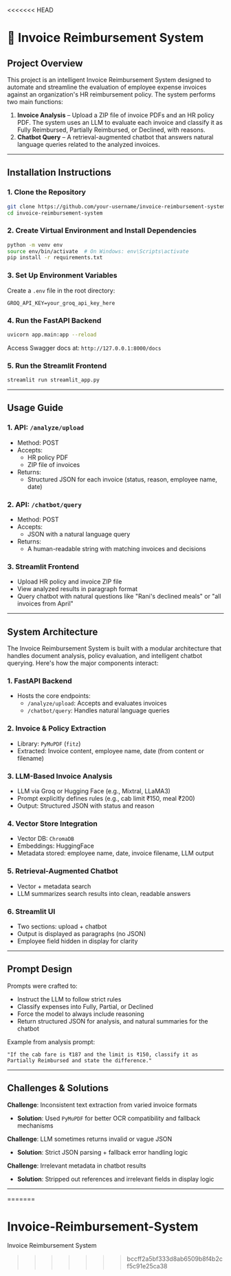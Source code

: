 <<<<<<< HEAD
# 📄 Invoice Reimbursement System

## Project Overview

This project is an intelligent Invoice Reimbursement System designed to automate and streamline the evaluation of employee expense invoices against an organization's HR reimbursement policy. The system performs two main functions:

1. **Invoice Analysis** – Upload a ZIP file of invoice PDFs and an HR policy PDF. The system uses an LLM to evaluate each invoice and classify it as Fully Reimbursed, Partially Reimbursed, or Declined, with reasons.
2. **Chatbot Query** – A retrieval-augmented chatbot that answers natural language queries related to the analyzed invoices.

---

## Installation Instructions

### 1. Clone the Repository
```bash
git clone https://github.com/your-username/invoice-reimbursement-system.git
cd invoice-reimbursement-system
```

### 2. Create Virtual Environment and Install Dependencies
```bash
python -m venv env
source env/bin/activate  # On Windows: env\Scripts\activate
pip install -r requirements.txt
```

### 3. Set Up Environment Variables
Create a `.env` file in the root directory:
```env
GROQ_API_KEY=your_groq_api_key_here
```

### 4. Run the FastAPI Backend
```bash
uvicorn app.main:app --reload
```
Access Swagger docs at: `http://127.0.0.1:8000/docs`

### 5. Run the Streamlit Frontend
```bash
streamlit run streamlit_app.py
```

---

## Usage Guide

### 1. API: `/analyze/upload`
- Method: POST
- Accepts:
  - HR policy PDF
  - ZIP file of invoices
- Returns:
  - Structured JSON for each invoice (status, reason, employee name, date)

### 2. API: `/chatbot/query`
- Method: POST
- Accepts:
  - JSON with a natural language query
- Returns:
  - A human-readable string with matching invoices and decisions

### 3. Streamlit Frontend
- Upload HR policy and invoice ZIP file
- View analyzed results in paragraph format
- Query chatbot with natural questions like "Rani's declined meals" or "all invoices from April"

---

## System Architecture

The Invoice Reimbursement System is built with a modular architecture that handles document analysis, policy evaluation, and intelligent chatbot querying. Here's how the major components interact:

### 1. FastAPI Backend
- Hosts the core endpoints:
  - `/analyze/upload`: Accepts and evaluates invoices
  - `/chatbot/query`: Handles natural language queries

### 2. Invoice & Policy Extraction
- Library: `PyMuPDF` (`fitz`)
- Extracted: Invoice content, employee name, date (from content or filename)

### 3. LLM-Based Invoice Analysis
- LLM via Groq or Hugging Face (e.g., Mixtral, LLaMA3)
- Prompt explicitly defines rules (e.g., cab limit ₹150, meal ₹200)
- Output: Structured JSON with status and reason

### 4. Vector Store Integration
- Vector DB: `ChromaDB`
- Embeddings: HuggingFace
- Metadata stored: employee name, date, invoice filename, LLM output

### 5. Retrieval-Augmented Chatbot
- Vector + metadata search
- LLM summarizes search results into clean, readable answers

### 6. Streamlit UI
- Two sections: upload + chatbot
- Output is displayed as paragraphs (no JSON)
- Employee field hidden in display for clarity

---

## Prompt Design

Prompts were crafted to:
- Instruct the LLM to follow strict rules
- Classify expenses into Fully, Partial, or Declined
- Force the model to always include reasoning
- Return structured JSON for analysis, and natural summaries for the chatbot

Example from analysis prompt:
```text
"If the cab fare is ₹187 and the limit is ₹150, classify it as Partially Reimbursed and state the difference."
```

---

## Challenges & Solutions

**Challenge**: Inconsistent text extraction from varied invoice formats
- **Solution**: Used `PyMuPDF` for better OCR compatibility and fallback mechanisms

**Challenge**: LLM sometimes returns invalid or vague JSON
- **Solution**: Strict JSON parsing + fallback error handling logic

**Challenge**: Irrelevant metadata in chatbot results
- **Solution**: Stripped out references and irrelevant fields in display logic

---


=======
# Invoice-Reimbursement-System
Invoice Reimbursement System
>>>>>>> bccff2a5bf333d8ab6509b8f4b2cf5c91e25ca38
